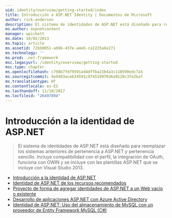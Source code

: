 ```yaml
---
uid: identity/overview/getting-started/index
title: Introducción a ASP.NET Identity | Documentos de Microsoft
author: rick-anderson
description: El sistema de identidades de ASP.NET está diseñado para reemplazar los sistemas anteriores de pertenencia a ASP.NET y pertenencia sencillo. Incluye compatibilidad con el perfil, integrado y OAuth...
ms.author: aspnetcontent
manager: wpickett
ms.date: 10/02/2013
ms.topic: article
ms.assetid: 72bb0051-a696-437e-a4e6-ca1225a6e271
ms.technology: ''
ms.prod: .net-framework
msc.legacyurl: /identity/overview/getting-started
msc.type: chapter
ms.openlocfilehash: c798b7fd79591ad4dffba21b4a3c110590edc7a5
ms.sourcegitcommit: 9a9483aceb34591c97451997036a9120c3fe2baf
ms.translationtype: HT
ms.contentlocale: es-ES
ms.lasthandoff: 11/10/2017
ms.locfileid: "26497894"
---
```

<a name="getting-started-with-aspnet-identity"></a>Introducción a la identidad de ASP.NET
====================
> El sistema de identidades de ASP.NET está diseñado para reemplazar los sistemas anteriores de pertenencia a ASP.NET y pertenencia sencillo. Incluye compatibilidad con el perfil, la integración de OAuth, funciona con OWIN y se incluye con las plantillas ASP.NET que se incluye con Visual Studio 2013.


- [Introducción a la identidad de ASP.NET](introduction-to-aspnet-identity.md)
- [Identidad de ASP.NET de los recursos recomendados](aspnet-identity-recommended-resources.md)
- [Proyecto de forma de agregar identidades de ASP.NET a un Web vacío o existente](adding-aspnet-identity-to-an-empty-or-existing-web-forms-project.md)
- [Desarrollo de aplicaciones ASP.NET con Azure Active Directory](developing-aspnet-apps-with-windows-azure-active-directory.md)
- [Identidad de ASP.NET: Uso del almacenamiento de MySQL con un proveedor de Entity Framework MySQL (C#)](aspnet-identity-using-mysql-storage-with-an-entityframework-mysql-provider.md)
